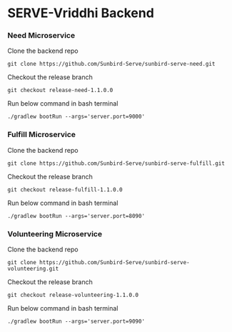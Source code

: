 # SERVE-Vriddhi Backend

### Need Microservice

Clone the backend repo&#x20;

```
git clone https://github.com/Sunbird-Serve/sunbird-serve-need.git
```

Checkout the release branch

```
git checkout release-need-1.1.0.0
```

Run below command in bash terminal

```
./gradlew bootRun --args='server.port=9000'
```

### Fulfill Microservice

Clone the backend repo&#x20;

```
git clone https://github.com/Sunbird-Serve/sunbird-serve-fulfill.git
```

Checkout the release branch

```
git checkout release-fulfill-1.1.0.0
```

Run below command in bash terminal

```
./gradlew bootRun --args='server.port=8090'
```

### Volunteering Microservice

Clone the backend repo&#x20;

```
git clone https://github.com/Sunbird-Serve/sunbird-serve-volunteering.git
```

Checkout the release branch

```
git checkout release-volunteering-1.1.0.0
```

Run below command in bash terminal

```
./gradlew bootRun --args='server.port=9090'
```

